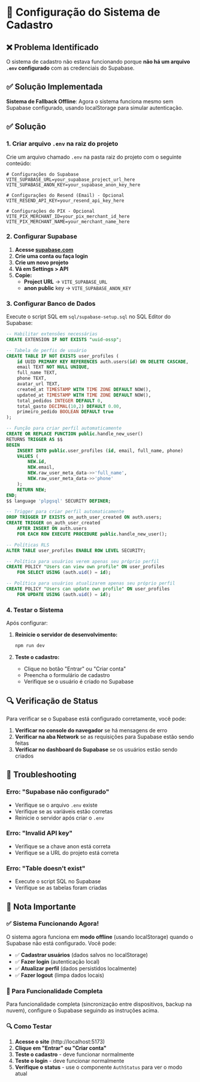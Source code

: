 # 🔧 Configuração do Sistema de Cadastro

## ❌ Problema Identificado
O sistema de cadastro não estava funcionando porque **não há um arquivo `.env` configurado** com as credenciais do Supabase.

## ✅ Solução Implementada
**Sistema de Fallback Offline**: Agora o sistema funciona mesmo sem Supabase configurado, usando localStorage para simular autenticação.

## ✅ Solução

### 1. Criar arquivo `.env` na raiz do projeto

Crie um arquivo chamado `.env` na pasta raiz do projeto com o seguinte conteúdo:

```env
# Configurações do Supabase
VITE_SUPABASE_URL=your_supabase_project_url_here
VITE_SUPABASE_ANON_KEY=your_supabase_anon_key_here

# Configurações do Resend (Email) - Opcional
VITE_RESEND_API_KEY=your_resend_api_key_here

# Configurações do PIX - Opcional
VITE_PIX_MERCHANT_ID=your_pix_merchant_id_here
VITE_PIX_MERCHANT_NAME=your_merchant_name_here
```

### 2. Configurar Supabase

1. **Acesse [supabase.com](https://supabase.com)**
2. **Crie uma conta ou faça login**
3. **Crie um novo projeto**
4. **Vá em Settings > API**
5. **Copie:**
   - **Project URL** → `VITE_SUPABASE_URL`
   - **anon public** key → `VITE_SUPABASE_ANON_KEY`

### 3. Configurar Banco de Dados

Execute o script SQL em `sql/supabase-setup.sql` no SQL Editor do Supabase:

```sql
-- Habilitar extensões necessárias
CREATE EXTENSION IF NOT EXISTS "uuid-ossp";

-- Tabela de perfis de usuário
CREATE TABLE IF NOT EXISTS user_profiles (
    id UUID PRIMARY KEY REFERENCES auth.users(id) ON DELETE CASCADE,
    email TEXT NOT NULL UNIQUE,
    full_name TEXT,
    phone TEXT,
    avatar_url TEXT,
    created_at TIMESTAMP WITH TIME ZONE DEFAULT NOW(),
    updated_at TIMESTAMP WITH TIME ZONE DEFAULT NOW(),
    total_pedidos INTEGER DEFAULT 0,
    total_gasto DECIMAL(10,2) DEFAULT 0.00,
    primeiro_pedido BOOLEAN DEFAULT true
);

-- Função para criar perfil automaticamente
CREATE OR REPLACE FUNCTION public.handle_new_user()
RETURNS TRIGGER AS $$
BEGIN
    INSERT INTO public.user_profiles (id, email, full_name, phone)
    VALUES (
        NEW.id,
        NEW.email,
        NEW.raw_user_meta_data->>'full_name',
        NEW.raw_user_meta_data->>'phone'
    );
    RETURN NEW;
END;
$$ language 'plpgsql' SECURITY DEFINER;

-- Trigger para criar perfil automaticamente
DROP TRIGGER IF EXISTS on_auth_user_created ON auth.users;
CREATE TRIGGER on_auth_user_created
    AFTER INSERT ON auth.users
    FOR EACH ROW EXECUTE PROCEDURE public.handle_new_user();

-- Políticas RLS
ALTER TABLE user_profiles ENABLE ROW LEVEL SECURITY;

-- Política para usuários verem apenas seu próprio perfil
CREATE POLICY "Users can view own profile" ON user_profiles
    FOR SELECT USING (auth.uid() = id);

-- Política para usuários atualizarem apenas seu próprio perfil
CREATE POLICY "Users can update own profile" ON user_profiles
    FOR UPDATE USING (auth.uid() = id);
```

### 4. Testar o Sistema

Após configurar:

1. **Reinicie o servidor de desenvolvimento:**
   ```bash
   npm run dev
   ```

2. **Teste o cadastro:**
   - Clique no botão "Entrar" ou "Criar conta"
   - Preencha o formulário de cadastro
   - Verifique se o usuário é criado no Supabase

## 🔍 Verificação de Status

Para verificar se o Supabase está configurado corretamente, você pode:

1. **Verificar no console do navegador** se há mensagens de erro
2. **Verificar na aba Network** se as requisições para Supabase estão sendo feitas
3. **Verificar no dashboard do Supabase** se os usuários estão sendo criados

## 🚨 Troubleshooting

### Erro: "Supabase não configurado"
- Verifique se o arquivo `.env` existe
- Verifique se as variáveis estão corretas
- Reinicie o servidor após criar o `.env`

### Erro: "Invalid API key"
- Verifique se a chave anon está correta
- Verifique se a URL do projeto está correta

### Erro: "Table doesn't exist"
- Execute o script SQL no Supabase
- Verifique se as tabelas foram criadas

## 📝 Nota Importante

### ✅ Sistema Funcionando Agora!
O sistema agora funciona em **modo offline** (usando localStorage) quando o Supabase não está configurado. Você pode:

- ✅ **Cadastrar usuários** (dados salvos no localStorage)
- ✅ **Fazer login** (autenticação local)
- ✅ **Atualizar perfil** (dados persistidos localmente)
- ✅ **Fazer logout** (limpa dados locais)

### 🚀 Para Funcionalidade Completa
Para funcionalidade completa (sincronização entre dispositivos, backup na nuvem), configure o Supabase seguindo as instruções acima.

### 🔍 Como Testar
1. **Acesse o site** (http://localhost:5173)
2. **Clique em "Entrar" ou "Criar conta"**
3. **Teste o cadastro** - deve funcionar normalmente
4. **Teste o login** - deve funcionar normalmente
5. **Verifique o status** - use o componente `AuthStatus` para ver o modo atual
